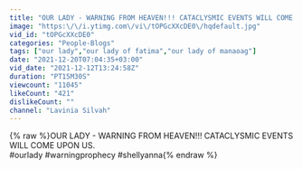 ```yaml
---
title: "OUR LADY - WARNING FROM HEAVEN!!! CATACLYSMIC EVENTS WILL COME UPON US"
image: "https:\/\/i.ytimg.com\/vi\/tOPGcXXcDE0\/hqdefault.jpg"
vid_id: "tOPGcXXcDE0"
categories: "People-Blogs"
tags: ["our lady","our lady of fatima","our lady of manaoag"]
date: "2021-12-20T07:04:35+03:00"
vid_date: "2021-12-12T13:24:58Z"
duration: "PT15M30S"
viewcount: "11045"
likeCount: "421"
dislikeCount: ""
channel: "Lavinia Silvah"
---
```

{% raw %}OUR LADY - WARNING FROM HEAVEN!!! CATACLYSMIC EVENTS WILL COME UPON US.<br />#ourlady #warningprophecy #shellyanna{% endraw %}
